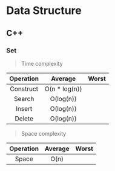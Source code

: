# Data Structure

## C++

### Set

> Time complexity

| Operation |    Average    | Worst |
|:---------:|:-------------:|:-----:|
| Construct | O(n * log(n)) |       |
|  Search   |   O(log(n))   |       |
|  Insert   |   O(log(n))   |       |
|  Delete   |   O(log(n))   |       |

> Space complexity

| Operation | Average | Worst |
|:---------:|:-------:|:-----:|
|   Space   |  O(n)   |       |

